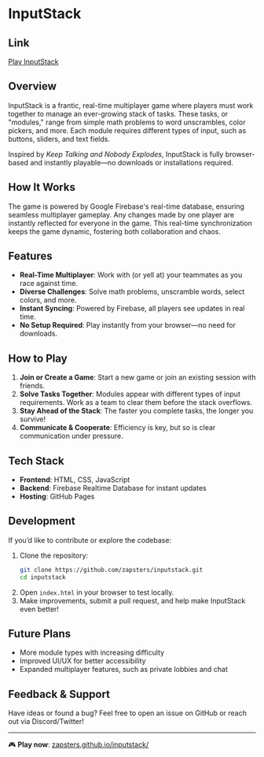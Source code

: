 # InputStack

## Link

[Play InputStack](https://zapsters.github.io/inputstack/)

## Overview

InputStack is a frantic, real-time multiplayer game where players must work together to manage an ever-growing stack of tasks. These tasks, or "modules," range from simple math problems to word unscrambles, color pickers, and more. Each module requires different types of input, such as buttons, sliders, and text fields.

Inspired by *Keep Talking and Nobody Explodes*, InputStack is fully browser-based and instantly playable—no downloads or installations required.

## How It Works

The game is powered by Google Firebase's real-time database, ensuring seamless multiplayer gameplay. Any changes made by one player are instantly reflected for everyone in the game. This real-time synchronization keeps the game dynamic, fostering both collaboration and chaos.

## Features

- **Real-Time Multiplayer**: Work with (or yell at) your teammates as you race against time.
- **Diverse Challenges**: Solve math problems, unscramble words, select colors, and more.
- **Instant Syncing**: Powered by Firebase, all players see updates in real time.
- **No Setup Required**: Play instantly from your browser—no need for downloads.

## How to Play

1. **Join or Create a Game**: Start a new game or join an existing session with friends.
2. **Solve Tasks Together**: Modules appear with different types of input requirements. Work as a team to clear them before the stack overflows.
3. **Stay Ahead of the Stack**: The faster you complete tasks, the longer you survive!
4. **Communicate & Cooperate**: Efficiency is key, but so is clear communication under pressure.

## Tech Stack

- **Frontend**: HTML, CSS, JavaScript
- **Backend**: Firebase Realtime Database for instant updates
- **Hosting**: GitHub Pages

## Development

If you’d like to contribute or explore the codebase:

1. Clone the repository:
   ```sh
   git clone https://github.com/zapsters/inputstack.git
   cd inputstack
   ```
2. Open `index.html` in your browser to test locally.
3. Make improvements, submit a pull request, and help make InputStack even better!

## Future Plans

- More module types with increasing difficulty
- Improved UI/UX for better accessibility
- Expanded multiplayer features, such as private lobbies and chat

## Feedback & Support

Have ideas or found a bug? Feel free to open an issue on GitHub or reach out via Discord/Twitter!

---

🎮 **Play now**: [zapsters.github.io/inputstack/](https://zapsters.github.io/inputstack/)

